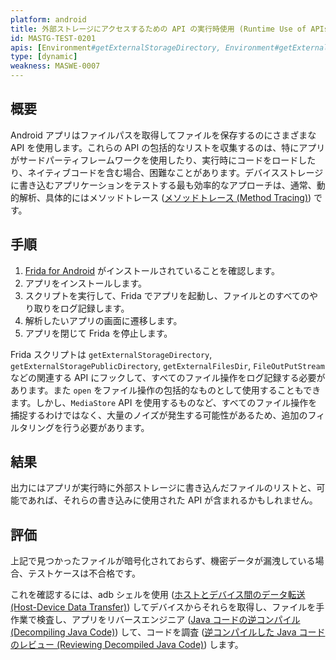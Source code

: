 ```yaml
---
platform: android
title: 外部ストレージにアクセスするための API の実行時使用 (Runtime Use of APIs to Access External Storage)
id: MASTG-TEST-0201
apis: [Environment#getExternalStorageDirectory, Environment#getExternalStorageDirectory, Environment#getExternalFilesDir, Environment#getExternalCacheDir, FileOutputStream]
type: [dynamic]
weakness: MASWE-0007
---
```


## 概要

Android アプリはファイルパスを取得してファイルを保存するのにさまざまな API を使用します。これらの API の包括的なリストを収集するのは、特にアプリがサードパーティフレームワークを使用したり、実行時にコードをロードしたり、ネイティブコードを含む場合、困難なことがあります。デバイスストレージに書き込むアプリケーションをテストする最も効率的なアプローチは、通常、動的解析、具体的にはメソッドトレース ([メソッドトレース (Method Tracing)](../../../techniques/android/MASTG-TECH-0033.md)) です。

## 手順

1. [Frida for Android](../../../tools/android/MASTG-TOOL-0001.md) がインストールされていることを確認します。
2. アプリをインストールします。
3. スクリプトを実行して、Frida でアプリを起動し、ファイルとのすべてのやり取りをログ記録します。
4. 解析したいアプリの画面に遷移します。
5. アプリを閉じて Frida を停止します。

Frida スクリプトは `getExternalStorageDirectory`, `getExternalStoragePublicDirectory`, `getExternalFilesDir`, `FileOutPutStream` などの関連する API にフックして、すべてのファイル操作をログ記録する必要があります。また `open` をファイル操作の包括的なものとして使用することもできます。しかし、`MediaStore` API を使用するものなど、すべてのファイル操作を捕捉するわけではなく、大量のノイズが発生する可能性があるため、追加のフィルタリングを行う必要があります。

## 結果

出力にはアプリが実行時に外部ストレージに書き込んだファイルのリストと、可能であれば、それらの書き込みに使用された API が含まれるかもしれません。

## 評価

上記で見つかったファイルが暗号化されておらず、機密データが漏洩している場合、テストケースは不合格です。

これを確認するには、adb シェルを使用 ([ホストとデバイス間のデータ転送 (Host-Device Data Transfer)](../../../techniques/android/MASTG-TECH-0002.md)) してデバイスからそれらを取得し、ファイルを手作業で検査し、アプリをリバースエンジニア ([Java コードの逆コンパイル (Decompiling Java Code)](../../../techniques/android/MASTG-TECH-0017.md)) して、コードを調査 ([逆コンパイルした Java コードのレビュー (Reviewing Decompiled Java Code)](../../../techniques/android/MASTG-TECH-0023.md)) します。
